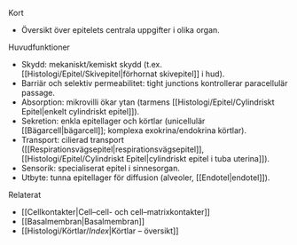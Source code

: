 
Kort
- Översikt över epitelets centrala uppgifter i olika organ.

Huvudfunktioner
- Skydd: mekaniskt/kemiskt skydd (t.ex. [[Histologi/Epitel/Skivepitel|förhornat skivepitel]] i hud).
- Barriär och selektiv permeabilitet: tight junctions kontrollerar paracellulär passage.
- Absorption: mikrovilli ökar ytan (tarmens [[Histologi/Epitel/Cylindriskt Epitel|enkelt cylindriskt epitel]]).
- Sekretion: enkla epitellager och körtlar (unicellulär [[Bägarcell|bägarcell]]; komplexa exokrina/endokrina körtlar).
- Transport: cilierad transport ([[Respirationsvägsepitel|respirationsvägsepitel]], [[Histologi/Epitel/Cylindriskt Epitel|cylindriskt epitel i tuba uterina]]).
- Sensorik: specialiserat epitel i sinnesorgan.
- Utbyte: tunna epitellager för diffusion (alveoler, [[Endotel|endotel]]).

Relaterat
- [[Cellkontakter|Cell–cell- och cell–matrixkontakter]]
- [[Basalmembran|Basalmembran]]
- [[Histologi/Körtlar/_Index_|Körtlar – översikt]]
